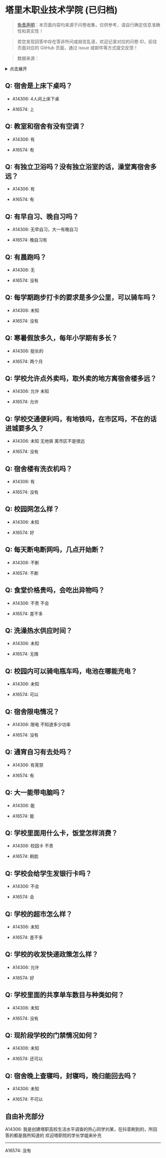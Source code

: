 # 塔里木职业技术学院 (已归档)

> [免责声明](https://colleges.chat/#_3)：本页面内容均来源于问卷收集，仅供参考，请自行确定信息准确性和真实性！

> 若您发现回答中存在答非所问或胡言乱语，欢迎记录对应的问卷 ID，前往页面对应的 GitHub 页面，通过 issue 或邮件等方式提交反馈！

> 数据来源：

<details><summary>点击展开</summary>
<ul>
<li>A14306: 1559368660@qq.com (2022 年 07 月)</li>
<li>A16574: 匿名 (2022 年 12 月)</li>
</ul>
</details>

## Q: 宿舍是上床下桌吗？

- A14306: 4人间上床下桌

- A16574: 上

## Q: 教室和宿舍有没有空调？

- A14306: 有

- A16574: 有

## Q: 有独立卫浴吗？没有独立浴室的话，澡堂离宿舍多远？

- A14306: 有

- A16574: 有

## Q: 有早自习、晚自习吗？

- A14306: 无早自习，大一有晚自习

- A16574: 晚自习有

## Q: 有晨跑吗？

- A14306: 无

- A16574: 没有

## Q: 每学期跑步打卡的要求是多少公里，可以骑车吗？

- A14306: 未知

- A16574: 没有

## Q: 寒暑假放多久，每年小学期有多长？

- A14306: 挺长的

- A16574: 两个月

## Q: 学校允许点外卖吗，取外卖的地方离宿舍楼多远？

- A14306: 允许 未知

- A16574: 允许

## Q: 学校交通便利吗，有地铁吗，在市区吗，不在的话进城要多久？

- A14306: 未知  无地铁  离市区不是很远

- A16574: 没有

## Q: 宿舍楼有洗衣机吗？

- A14306: 有

- A16574: 没有

## Q: 校园网怎么样？

- A14306: 未知

- A16574: 好

## Q: 每天断电断网吗，几点开始断？

- A14306: 不断

- A16574: 不断

## Q: 食堂价格贵吗，会吃出异物吗？

- A14306: 不贵  不会

- A16574: 差不多

## Q: 洗澡热水供应时间？

- A14306: 未知

- A16574: 无限

## Q: 校园内可以骑电瓶车吗，电池在哪能充电？

- A14306: 未知

- A16574: 可以

## Q: 宿舍限电情况？

- A14306: 限电  不知道多少功率

- A16574: 没有

## Q: 通宵自习有去处吗？

- A14306: 有宵禁

- A16574: 有

## Q: 大一能带电脑吗？

- A14306: 能

- A16574: 能

## Q: 学校里面用什么卡，饭堂怎样消费？

- A14306: 校园卡  不贵

- A16574: 刷脸

## Q: 学校会给学生发银行卡吗？

- A14306: 不会

- A16574: 会

## Q: 学校的超市怎么样？

- A14306: 未知

- A16574: 差不多

## Q: 学校的收发快递政策怎么样？

- A14306: 允许

- A16574: 好

## Q: 学校里面的共享单车数目与种类如何？

- A14306: 未知

- A16574: 没有

## Q: 现阶段学校的门禁情况如何？

- A14306: 未知

- A16574: 还可以

## Q: 宿舍晚上查寝吗，封寝吗，晚归能回去吗？

- A14306: 未知

- A16574: 不可以

## 自由补充部分

A14306: 我是创建塔职高校生活水平调查的热心同学刘某，在抖音刷到的，所回答的都是我所知道的  欢迎塔职院的学长学姐来补充

***

A16574: 没有